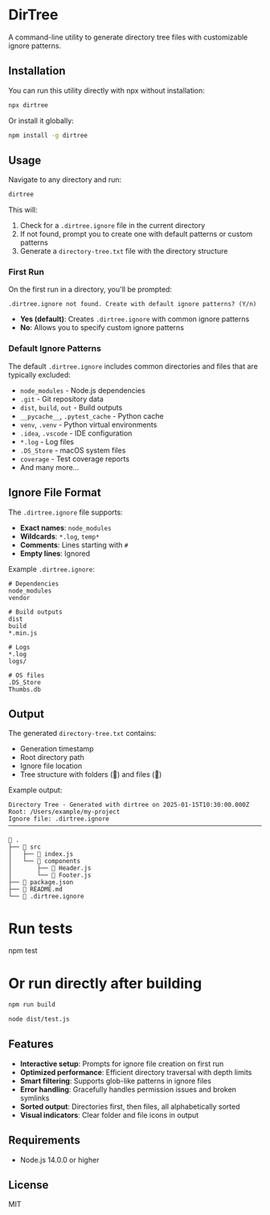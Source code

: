 # DirTree

A command-line utility to generate directory tree files with customizable ignore patterns.

## Installation

You can run this utility directly with npx without installation:

```bash
npx dirtree
```

Or install it globally:

```bash
npm install -g dirtree
```

## Usage

Navigate to any directory and run:

```bash
dirtree
```

This will:
1. Check for a `.dirtree.ignore` file in the current directory
2. If not found, prompt you to create one with default patterns or custom patterns
3. Generate a `directory-tree.txt` file with the directory structure

### First Run

On the first run in a directory, you'll be prompted:

```
.dirtree.ignore not found. Create with default ignore patterns? (Y/n)
```

- **Yes (default)**: Creates `.dirtree.ignore` with common ignore patterns
- **No**: Allows you to specify custom ignore patterns

### Default Ignore Patterns

The default `.dirtree.ignore` includes common directories and files that are typically excluded:

- `node_modules` - Node.js dependencies
- `.git` - Git repository data
- `dist`, `build`, `out` - Build outputs
- `__pycache__`, `.pytest_cache` - Python cache
- `venv`, `.venv` - Python virtual environments
- `.idea`, `.vscode` - IDE configuration
- `*.log` - Log files
- `.DS_Store` - macOS system files
- `coverage` - Test coverage reports
- And many more...

## Ignore File Format

The `.dirtree.ignore` file supports:

- **Exact names**: `node_modules`
- **Wildcards**: `*.log`, `temp*`
- **Comments**: Lines starting with `#`
- **Empty lines**: Ignored

Example `.dirtree.ignore`:
```
# Dependencies
node_modules
vendor

# Build outputs  
dist
build
*.min.js

# Logs
*.log
logs/

# OS files
.DS_Store
Thumbs.db
```

## Output

The generated `directory-tree.txt` contains:

- Generation timestamp
- Root directory path
- Ignore file location
- Tree structure with folders (📁) and files (📄)

Example output:
```
Directory Tree - Generated with dirtree on 2025-01-15T10:30:00.000Z
Root: /Users/example/my-project
Ignore file: .dirtree.ignore
────────────────────────────────────────────────────────────────────────────────

📁 .
├── 📁 src
│   ├── 📄 index.js
│   └── 📁 components
│       ├── 📄 Header.js
│       └── 📄 Footer.js
├── 📄 package.json
├── 📄 README.md
└── 📄 .dirtree.ignore
```

# Run tests
npm test

# Or run directly after building

```bash
npm run build
```

```bash
node dist/test.js
```

## Features

- **Interactive setup**: Prompts for ignore file creation on first run
- **Optimized performance**: Efficient directory traversal with depth limits
- **Smart filtering**: Supports glob-like patterns in ignore files
- **Error handling**: Gracefully handles permission issues and broken symlinks
- **Sorted output**: Directories first, then files, all alphabetically sorted
- **Visual indicators**: Clear folder and file icons in output

## Requirements

- Node.js 14.0.0 or higher

## License

MIT